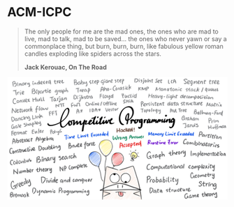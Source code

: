 # ACM-ICPC

> The only people for me are the mad ones, the ones who are mad to live, mad to talk, mad to be saved... the ones who never yawn or say a commonplace thing, but burn, burn, burn, like fabulous yellow roman candles exploding like spiders across the stars. 
>
> **Jack Kerouac, On The Road**

![I love U](iloveu.png)

